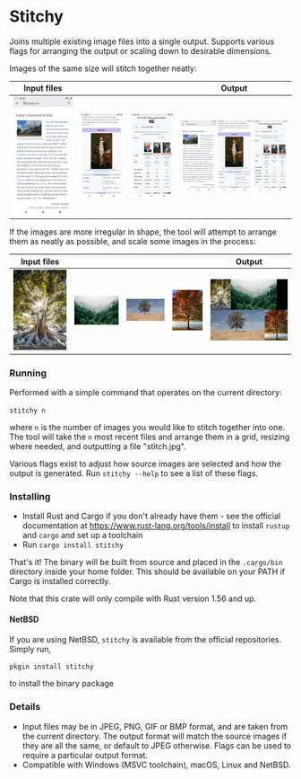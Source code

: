 
# Stitchy

Joins multiple existing image files into a single output. Supports various flags for
arranging the output or scaling down to desirable dimensions.

Images of the same size will stitch together neatly:

| Input files | | | Output |
| --- | --- | --- | --- |
| ![Sample 1](./images/demo/Screen1.jpg) | ![Sample 2](./images/demo/Screen2.jpg) | ![Sample 3](./images/demo/Screen3.jpg) | ![Sample Output](./images/demo/ScreenStitch.jpg) |

If the images are more irregular in shape, the tool will attempt to arrange them
as neatly as possible, and scale some images in the process:

| Input files | | | | Output |
| --- | --- | --- | --- | --- |
| ![Sample 1](./images/demo/Tree1.jpg) | ![Sample 2](./images/demo/Tree2.jpg) | ![Sample 3](./images/demo/Tree3.jpg) | ![Sample 3](./images/demo/Tree4.jpg) | ![Sample Output](./images/demo/TreeStitch.jpg) |

### Running

Performed with a simple command that operates on the current directory:

`stitchy n`

where `n` is the number of images you would like to stitch together into one. The tool
will take the `n` most recent files and arrange them in a grid, resizing where needed,
and outputting a file "stitch.jpg".

Various flags exist to adjust how source images are selected and how the output is generated.
Run `stitchy --help` to see a list of these flags.

### Installing

- Install Rust and Cargo if you don't already have them - see the official documentation
  at https://www.rust-lang.org/tools/install to install `rustup` and `cargo` and set up a
  toolchain
- Run `cargo install stitchy`

That's it! The binary will be built from source and placed in the `.cargo/bin` directory
inside your home folder. This should be available on your PATH if Cargo is installed
correctly.

Note that this crate will only compile with Rust version 1.56 and up.

#### NetBSD

If you are using NetBSD, `stitchy` is available from the official repositories.
Simply run,

```sh
pkgin install stitchy
```

to install the binary package

### Details

- Input files may be in JPEG, PNG, GIF or BMP format, and are taken from the current directory.
  The output format will match the source images if they are all the same, or default to JPEG
  otherwise. Flags can be used to require a particular output format.
- Compatible with Windows (MSVC toolchain), macOS, Linux and NetBSD.

